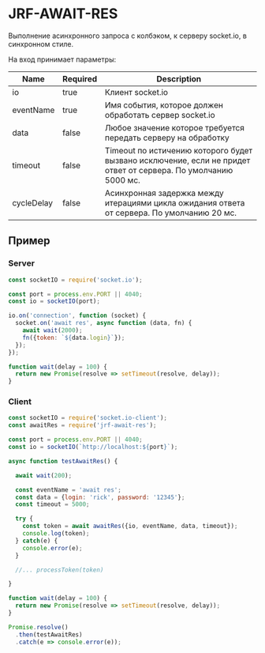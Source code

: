 # JRF-AWAIT-RES

Выполнение асинхронного запроса с колбэком, к серверу socket.io, в синхронном стиле.

На вход принимает параметры:

| Name | Required | Description |
| --- | --- | --- |
| io | true | Клиент socket.io |
| eventName | true | Имя события, которое должен обработать сервер socket.io |
| data | false | Любое значение которое требуется передать серверу на обработку |
| timeout | false | Timeout по истичению которого будет вызвано исключение, если не придет ответ от сервера. По умолчанию 5000 мс. |
| cycleDelay | false | Асинхронная задержка между итерациями цикла ожидания ответа от сервера. По умолчанию 20 мс. |

## Пример

### Server

```js
const socketIO = require('socket.io');

const port = process.env.PORT || 4040;
const io = socketIO(port);

io.on('connection', function (socket) {
  socket.on('await res', async function (data, fn) {
    await wait(2000);
    fn({token: `${data.login}`});
  });
});

function wait(delay = 100) {
  return new Promise(resolve => setTimeout(resolve, delay));
}
```

### Client

```js
const socketIO = require('socket.io-client');
const awaitRes = require('jrf-await-res');

const port = process.env.PORT || 4040;
const io = socketIO(`http://localhost:${port}`);

async function testAwaitRes() {

  await wait(200);

  const eventName = 'await res';
  const data = {login: 'rick', password: '12345'};
  const timeout = 5000;

  try {
    const token = await awaitRes({io, eventName, data, timeout});
    console.log(token);
  } catch(e) {
    console.error(e);
  }

  //... processToken(token)

}

function wait(delay = 100) {
  return new Promise(resolve => setTimeout(resolve, delay));
}

Promise.resolve()
  .then(testAwaitRes)
  .catch(e => console.error(e));

```